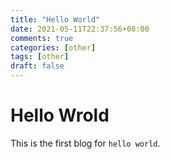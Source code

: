 ```yaml
---
title: "Hello World"
date: 2021-05-11T22:37:56+08:00
comments: true
categories: [other]
tags: [other]
draft: false
---
```


# Hello Wrold

This is the first blog for `hello world`.

